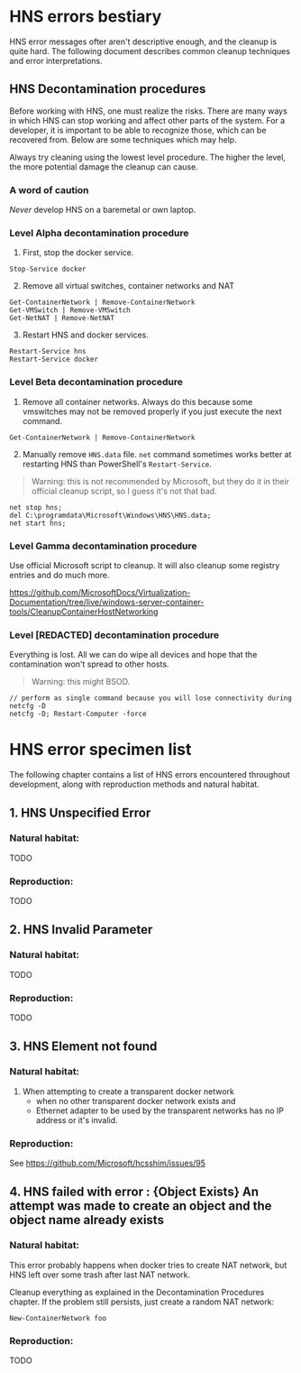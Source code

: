 # HNS errors bestiary

HNS error messages ofter aren't descriptive enough, and the cleanup is quite hard.
The following document describes common cleanup techniques and error interpretations.

## HNS Decontamination procedures

Before working with HNS, one must realize the risks.
There are many ways in which HNS can stop working and affect other parts of the system.
For a developer, it is important to be able to recognize those, which can be recovered 
from. Below are some techniques which may help.

Always try cleaning using the lowest level procedure. The higher the level, the more 
potential damage the cleanup can cause.

### A word of caution

*Never* develop HNS on a baremetal or own laptop.

### Level Alpha decontamination procedure

1. First, stop the docker service.
```
Stop-Service docker
```
2. Remove all virtual switches, container networks and NAT
```
Get-ContainerNetwork | Remove-ContainerNetwork
Get-VMSwitch | Remove-VMSwitch
Get-NetNAT | Remove-NetNAT
```

3. Restart HNS and docker services.
```
Restart-Service hns
Restart-Service docker
```

### Level Beta decontamination procedure

1. Remove all container networks. Always do this because some vmswitches may not be removed properly if you just execute the next command.
```
Get-ContainerNetwork | Remove-ContainerNetwork
```

2. Manually remove `HNS.data` file. `net` command sometimes works better at restarting HNS than PowerShell's `Restart-Service`.

> Warning: this is not recommended by Microsoft, but they do it in their official cleanup script, so I guess it's not that bad.

```
net stop hns; 
del C:\programdata\Microsoft\Windows\HNS\HNS.data; 
net start hns;
```

### Level Gamma decontamination procedure

Use official Microsoft script to cleanup. It will also cleanup some registry entries and do much more.

https://github.com/MicrosoftDocs/Virtualization-Documentation/tree/live/windows-server-container-tools/CleanupContainerHostNetworking

### Level [REDACTED] decontamination procedure

Everything is lost. All we can do wipe all devices and hope that the contamination won't spread to other hosts.

> Warning: this might BSOD.

```
// perform as single command because you will lose connectivity during netcfg -D
netcfg -D; Restart-Computer -force
```

# HNS error specimen list

The following chapter contains a list of HNS errors encountered throughout development, along with reproduction methods and natural habitat.

## 1. HNS Unspecified Error

### Natural habitat:

TODO

### Reproduction:

TODO

## 2. HNS Invalid Parameter

### Natural habitat:

TODO

### Reproduction:

TODO

## 3. HNS Element not found

### Natural habitat:

1. When attempting to create a transparent docker network
    * when no other transparent docker network exists and
    * Ethernet adapter to be used by the transparent networks has no IP address or it's invalid.

### Reproduction:

See https://github.com/Microsoft/hcsshim/issues/95

## 4. HNS failed with error : {Object Exists} An attempt was made to create an object and the object name already exists

### Natural habitat:

This error probably happens when docker tries to create NAT network, but HNS left over some trash after last NAT network.

Cleanup everything as explained in the Decontamination Procedures chapter. If the problem still persists, just create a random NAT network:
```
New-ContainerNetwork foo
```

### Reproduction:

TODO
